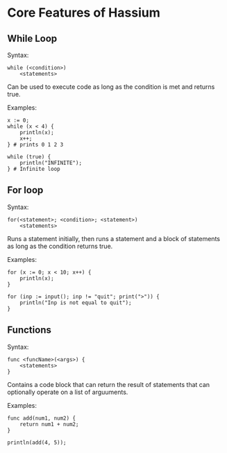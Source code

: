 # Core Features of Hassium

## While Loop

Syntax:
```
while (<condition>)
	<statements>
```

Can be used to execute code as long as the condition
is met and returns true.

Examples:
```
x := 0;
while (x < 4) {
	println(x);
	x++;
} # prints 0 1 2 3
```

```
while (true) {
	println("INFINITE");
} # Infinite loop
```

## For loop

Syntax:
```
for(<statement>; <condition>; <statement>)
	<statements>
```

Runs a statement initially, then runs a statement and a block
of statements as long as the condition returns true.

Examples:
```
for (x := 0; x < 10; x++) {
	println(x);
}
```

```
for (inp := input(); inp != "quit"; print(">")) {
	println("Inp is not equal to quit");
}
```

## Functions

Syntax:
```
func <funcName>(<args>) {
	<statements>
}
```

Contains a code block that can return the result of statements
that can optionally operate on a list of arguuments.

Examples:
```
func add(num1, num2) {
	return num1 + num2;
}

println(add(4, 5));
```

